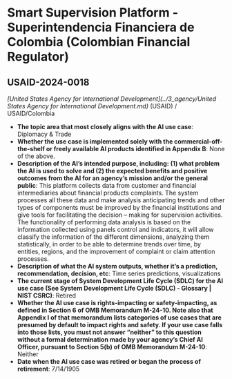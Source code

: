 # Smart Supervision Platform - Superintendencia Financiera de Colombia (Colombian Financial Regulator)
## USAID-2024-0018
_[United States Agency for International Development](../3_agency/United States Agency for International Development.md)_ (USAID) / USAID/Colombia


+ **The topic area that most closely aligns with the AI use case**: Diplomacy & Trade
+ **Whether the use case is implemented solely with the commercial-off-the-shelf or freely available AI products identified in Appendix B**: None of the above.
+ **Description of the AI’s intended purpose, including: (1) what problem the AI is used to solve and (2) the expected benefits and positive outcomes from the AI for an agency’s mission and/or the general public**: This platform collects data from customer and financial intermediaries about financial products complaints. The system processes all these data and make analysis anticipating trends and other types of components must be improved by the financial institutions and give tools for facilitating the decision – making for supervision activities. The functionality of performing data analysis is based on the information collected using panels control and indicators, it will allow classify the information of the different dimensions, analyzing them statistically, in order to be able to determine trends over time, by entities, regions, and the improvement of complaint or claim attention processes.
+ **Description of what the AI system outputs, whether it’s a prediction, recommendation, decision, etc**: Time series predictions, visualizations
+ **The current stage of System Development Life Cycle (SDLC) for the AI use case (See System Development Life Cycle (SDLC) - Glossary | NIST CSRC)**: Retired
+ **Whether the AI use case is rights-impacting or safety-impacting, as defined in Section 6 of OMB Memorandum M-24-10. Note also that Appendix I of that memorandum lists categories of use cases that are presumed by default to impact rights and safety. If your use case falls into those lists, you must not answer “neither” to this question without a formal determination made by your agency’s Chief AI Officer, pursuant to Section 5(b) of OMB Memorandum M-24-10**: Neither
+ **Date when the AI use case was retired or began the process of retirement**: 7/14/1905